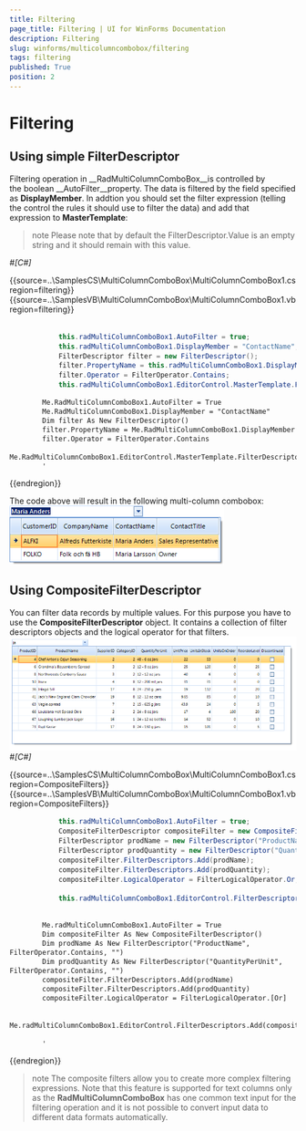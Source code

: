 ```yaml
---
title: Filtering
page_title: Filtering | UI for WinForms Documentation
description: Filtering
slug: winforms/multicolumncombobox/filtering
tags: filtering
published: True
position: 2
---
```


# Filtering



## Using simple FilterDescriptor

Filtering operation in __RadMultiColumnComboBox__is controlled by the boolean __AutoFilter__property. The data is filtered by the field specified as __DisplayMember__. In addtion you should set the filter expression (telling the control the rules it should use to filter the data) and add that expression to __MasterTemplate__: 

>note Please note that by default the FilterDescriptor.Value is an empty string and it should remain with this value.
>
#_[C#]_

	



{{source=..\SamplesCS\MultiColumnComboBox\MultiColumnComboBox1.cs region=filtering}} 
{{source=..\SamplesVB\MultiColumnComboBox\MultiColumnComboBox1.vb region=filtering}} 

````C#
            
            this.radMultiColumnComboBox1.AutoFilter = true;
            this.radMultiColumnComboBox1.DisplayMember = "ContactName";
            FilterDescriptor filter = new FilterDescriptor();
            filter.PropertyName = this.radMultiColumnComboBox1.DisplayMember;
            filter.Operator = FilterOperator.Contains;
            this.radMultiColumnComboBox1.EditorControl.MasterTemplate.FilterDescriptors.Add(filter);
````
````VB.NET
        Me.RadMultiColumnComboBox1.AutoFilter = True
        Me.RadMultiColumnComboBox1.DisplayMember = "ContactName"
        Dim filter As New FilterDescriptor()
        filter.PropertyName = Me.RadMultiColumnComboBox1.DisplayMember
        filter.Operator = FilterOperator.Contains
        Me.RadMultiColumnComboBox1.EditorControl.MasterTemplate.FilterDescriptors.Add(filter)
        '
````

{{endregion}} 




The code above will result in the following multi-column combobox: ![multicolumncombobox-filtering 001](images/multicolumncombobox-filtering001.png)



## Using CompositeFilterDescriptor

You can filter data records by multiple values. For this purpose you have to use the __CompositeFilterDescriptor__ object.
        It contains a collection of filter descriptors objects and the logical operator for that filters.![multicolumncombobox-filtering 002](images/multicolumncombobox-filtering002.png)#_[C#]_

	



{{source=..\SamplesCS\MultiColumnComboBox\MultiColumnComboBox1.cs region=CompositeFilters}} 
{{source=..\SamplesVB\MultiColumnComboBox\MultiColumnComboBox1.vb region=CompositeFilters}} 

````C#
            this.radMultiColumnComboBox1.AutoFilter = true;
            CompositeFilterDescriptor compositeFilter = new CompositeFilterDescriptor();           
            FilterDescriptor prodName = new FilterDescriptor("ProductName", FilterOperator.Contains, "");
            FilterDescriptor prodQuantity = new FilterDescriptor("QuantityPerUnit", FilterOperator.Contains, "");
            compositeFilter.FilterDescriptors.Add(prodName);
            compositeFilter.FilterDescriptors.Add(prodQuantity);
            compositeFilter.LogicalOperator = FilterLogicalOperator.Or;

            this.radMultiColumnComboBox1.EditorControl.FilterDescriptors.Add(compositeFilter);
````
````VB.NET

        Me.radMultiColumnComboBox1.AutoFilter = True
        Dim compositeFilter As New CompositeFilterDescriptor()
        Dim prodName As New FilterDescriptor("ProductName", FilterOperator.Contains, "")
        Dim prodQuantity As New FilterDescriptor("QuantityPerUnit", FilterOperator.Contains, "")
        compositeFilter.FilterDescriptors.Add(prodName)
        compositeFilter.FilterDescriptors.Add(prodQuantity)
        compositeFilter.LogicalOperator = FilterLogicalOperator.[Or]

        Me.radMultiColumnComboBox1.EditorControl.FilterDescriptors.Add(compositeFilter)

        '
````

{{endregion}} 




>note The composite filters allow you to create more complex filtering expressions. Note that this feature is supported for text columns only as the __RadMultiColumnComboBox__ has one common text input for the filtering operation and it is not possible to convert input data to different data formats automatically.
>

